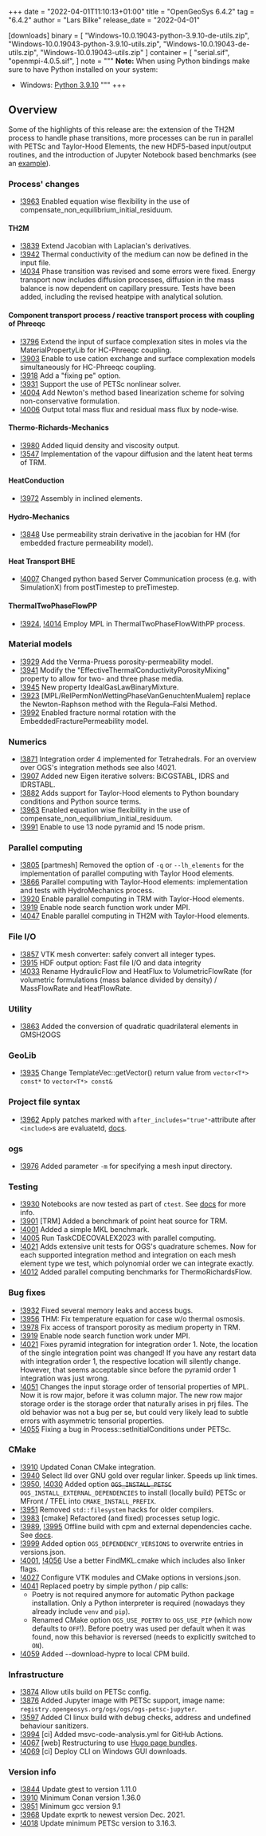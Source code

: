 +++
date = "2022-04-01T11:10:13+01:00"
title = "OpenGeoSys 6.4.2"
tag = "6.4.2"
author = "Lars Bilke"
release_date = "2022-04-01"

[downloads]
binary = [
    "Windows-10.0.19043-python-3.9.10-de-utils.zip",
    "Windows-10.0.19043-python-3.9.10-utils.zip",
    "Windows-10.0.19043-de-utils.zip",
    "Windows-10.0.19043-utils.zip"
]
container = [
    "serial.sif",
    "openmpi-4.0.5.sif",
]
note = """
**Note:** When using Python bindings make sure to have Python installed on your system:

- Windows: [Python 3.9.10](https://www.python.org/ftp/python/3.9.10/python-3.9.10-amd64-webinstall.exe)
"""
+++

<!-- vale off -->

## Overview

Some of the highlights of this release are: the extension of the TH2M process to handle phase transitions, more processes can be run in parallel with PETSc and Taylor-Hood Elements, the new HDF5-based input/output routines, and the introduction of Jupyter Notebook based benchmarks (see an [example](https://www.opengeosys.org/docs/benchmarks/notebooks/diffusionsorptiondecay/)).

### Process' changes

* [!3963](https://gitlab.opengeosys.org/ogs/ogs/-/merge_requests/3963) Enabled equation wise flexibility in the use of compensate_non_equilibrium_initial_residuum.

#### TH2M

* [!3839](https://gitlab.opengeosys.org/ogs/ogs/-/merge_requests/3839) Extend Jacobian with Laplacian's derivatives.
* [!3942](https://gitlab.opengeosys.org/ogs/ogs/-/merge_requests/3942) Thermal conductivity of the medium can now be defined in the input file.
* [!4034](https://gitlab.opengeosys.org/ogs/ogs/-/merge_requests/4034) Phase transition was revised and some errors were fixed. Energy transport now includes diffusion processes, diffusion in the mass balance is now dependent on capillary pressure. Tests have been added, including the revised heatpipe with analytical solution.

#### Component transport process / reactive transport process with coupling of Phreeqc

* [!3796](https://gitlab.opengeosys.org/ogs/ogs/-/merge_requests/3796) Extend the input of surface complexation sites in moles via the MaterialPropertyLib for HC-Phreeqc coupling.
* [!3903](https://gitlab.opengeosys.org/ogs/ogs/-/merge_requests/3903) Enable to use cation exchange and surface complexation models simultaneously for HC-Phreeqc coupling.
* [!3918](https://gitlab.opengeosys.org/ogs/ogs/-/merge_requests/3918) Add a "fixing pe" option.
* [!3931](https://gitlab.opengeosys.org/ogs/ogs/-/merge_requests/3931) Support the use of PETSc nonlinear solver.
* [!4004](https://gitlab.opengeosys.org/ogs/ogs/-/merge_requests/4004) Add Newton's method based linearization scheme for solving non-conservative formulation.
* [!4006](https://gitlab.opengeosys.org/ogs/ogs/-/merge_requests/4006) Output total mass flux and residual mass flux by node-wise.

#### Thermo-Richards-Mechanics

* [!3980](https://gitlab.opengeosys.org/ogs/ogs/-/merge_requests/3980) Added liquid density and viscosity output.
* [!3547](https://gitlab.opengeosys.org/ogs/ogs/-/merge_requests/3547)
Implementation of the vapour diffusion and the latent heat terms of TRM.

#### HeatConduction

* [!3972](https://gitlab.opengeosys.org/ogs/ogs/-/merge_requests/3972) Assembly in inclined elements.

#### Hydro-Mechanics

* [!3848](https://gitlab.opengeosys.org/ogs/ogs/-/merge_requests/3848) Use permeability strain derivative in the jacobian for HM (for embedded fracture permeability model).

#### Heat Transport BHE

* [!4007](https://gitlab.opengeosys.org/ogs/ogs/-/merge_requests/4007) Changed python based Server Communication process (e.g. with SimulationX) from postTimestep to preTimestep.

#### ThermalTwoPhaseFlowPP

* [!3924](https://gitlab.opengeosys.org/ogs/ogs/-/merge_requests/3924), [!4014](https://gitlab.opengeosys.org/ogs/ogs/-/merge_requests/4014) Employ MPL in ThermalTwoPhaseFlowWithPP process.

### Material models

* [!3929](https://gitlab.opengeosys.org/ogs/ogs/-/merge_requests/3929) Add the Verma-Pruess porosity-permeability model.
* [!3941](https://gitlab.opengeosys.org/ogs/ogs/-/merge_requests/3941) Modify the "EffectiveThermalConductivityPorosityMixing" property to allow for two- and three phase media.
* [!3945](https://gitlab.opengeosys.org/ogs/ogs/-/merge_requests/3945) New property IdealGasLawBinaryMixture.
* [!3923](https://gitlab.opengeosys.org/ogs/ogs/-/merge_requests/3923)
[MPL/RelPermNonWettingPhaseVanGenuchtenMualem] replace the Newton-Raphson method with the Regula–Falsi Method.
* [!3992](https://gitlab.opengeosys.org/ogs/ogs/-/merge_requests/3992) Enabled fracture normal rotation with the EmbeddedFracturePermeability model.

### Numerics

* [!3871](https://gitlab.opengeosys.org/ogs/ogs/-/merge_requests/3871) Integration order 4 implemented for Tetrahedrals. For an overview over OGS's integration methods see also !4021.
* [!3907](https://gitlab.opengeosys.org/ogs/ogs/-/merge_requests/3907) Added new Eigen iterative solvers: BiCGSTABL, IDRS and IDRSTABL.
* [!3882](https://gitlab.opengeosys.org/ogs/ogs/-/merge_requests/3882) Adds support for Taylor-Hood elements to Python boundary conditions and Python source terms.
* [!3963](https://gitlab.opengeosys.org/ogs/ogs/-/merge_requests/3963) Enabled equation wise flexibility in the use of compensate_non_equilibrium_initial_residuum.
* [!3991](https://gitlab.opengeosys.org/ogs/ogs/-/merge_requests/3991) Enable to use 13 node pyramid and 15 node prism.

### Parallel computing

* [!3805](https://gitlab.opengeosys.org/ogs/ogs/-/merge_requests/3805) [partmesh] Removed the option of `-q` or `--lh_elements` for the implementation of parallel computing with Taylor Hood elements.
* [!3866](https://gitlab.opengeosys.org/ogs/ogs/-/merge_requests/3866) Parallel computing with Taylor-Hood elements: implementation and tests with HydroMechanics process.
* [!3920](https://gitlab.opengeosys.org/ogs/ogs/-/merge_requests/3920) Enable parallel computing in TRM with Taylor-Hood elements.
* [!3919](https://gitlab.opengeosys.org/ogs/ogs/-/merge_requests/3919)
Enable node search function work under MPI.
* [!4047](https://gitlab.opengeosys.org/ogs/ogs/-/merge_requests/4047) Enable parallel computing in TH2M with Taylor-Hood elements.

### File I/O

* [!3857](https://gitlab.opengeosys.org/ogs/ogs/-/merge_requests/3857) VTK mesh converter: safely convert all integer types.
* [!3915](https://gitlab.opengeosys.org/ogs/ogs/-/merge_requests/3915) HDF output option: Fast file I/O and data integrity
* [!4033](https://gitlab.opengeosys.org/ogs/ogs/-/merge_requests/4033) Rename HydraulicFlow and HeatFlux to VolumetricFlowRate (for volumetric formulations (mass balance divided by density) / MassFlowRate and HeatFlowRate.

### Utility

* [!3863](https://gitlab.opengeosys.org/ogs/ogs/-/merge_requests/3863) Added the conversion of quadratic quadrilateral elements in GMSH2OGS

### GeoLib

* [!3935](https://gitlab.opengeosys.org/ogs/ogs/-/merge_requests/3935) Change TemplateVec::getVector() return value from `vector<T*> const*` to `vector<T*> const&`

### Project file syntax

* [!3962](https://gitlab.opengeosys.org/ogs/ogs/-/merge_requests/3962) Apply patches marked with `after_includes="true"`-attribute after `<include>`s are evaluatetd, [docs](https://www.opengeosys.org/docs/userguide/basics/project-file#combination_of_include_and_patch_method).

### ogs

* [!3976](https://gitlab.opengeosys.org/ogs/ogs/-/merge_requests/3976) Added parameter `-m` for specifying a mesh input directory.

### Testing

* [!3930](https://gitlab.opengeosys.org/ogs/ogs/-/merge_requests/3930) Notebooks are now tested as part of `ctest`. See [docs](https://www.opengeosys.org/docs/devguide/testing/test-data/#notebook-testing) for more info.
* [!3901](https://gitlab.opengeosys.org/ogs/ogs/-/merge_requests/3901) [TRM] Added a benchmark of point heat source for TRM.
* [!4001](https://gitlab.opengeosys.org/ogs/ogs/-/merge_requests/4001) Added a simple MKL benchmark.
* [!4005](https://gitlab.opengeosys.org/ogs/ogs/-/merge_requests/4005) Run TaskCDECOVALEX2023 with parallel computing.
* [!4021](https://gitlab.opengeosys.org/ogs/ogs/-/merge_requests/4021) Adds extensive unit tests for OGS's quadrature schemes. Now for each supported integration method and integration on each mesh element type we test, which polynomial order we can integrate exactly.
* [!4012](https://gitlab.opengeosys.org/ogs/ogs/-/merge_requests/4012)
Added parallel computing benchmarks for ThermoRichardsFlow.

### Bug fixes

* [!3932](https://gitlab.opengeosys.org/ogs/ogs/-/merge_requests/3932) Fixed several memory leaks and access bugs.
* [!3956](https://gitlab.opengeosys.org/ogs/ogs/-/merge_requests/3956) THM: Fix temperature equation for case w/o thermal osmosis.
* [!3978](https://gitlab.opengeosys.org/ogs/ogs/-/merge_requests/3978) Fix access of transport porosity as medium property in TRM.
* [!3919](https://gitlab.opengeosys.org/ogs/ogs/-/merge_requests/3919)
 Enable node search function work under MPI.
* [!4021](https://gitlab.opengeosys.org/ogs/ogs/-/merge_requests/4021) Fixes pyramid integration for integration order 1. Note, the location of the single integration point was changed! If you have any restart data with integration order 1, the respective location will silently change. However, that seems acceptable since before the pyramid order 1 integration was just wrong.
* [!4051](https://gitlab.opengeosys.org/ogs/ogs/-/merge_requests/4051) Changes the input storage order of tensorial properties of MPL. Now it is row major, before it was column major. The new row major storage order is the storage order that naturally arises in prj files. The old behavior was not a bug per se, but could very likely lead to subtle errors with asymmetric tensorial properties.
* [!4055](https://gitlab.opengeosys.org/ogs/ogs/-/merge_requests/4055) Fixing a bug in Process::setInitialConditions under PETSc.

### CMake

* [!3910](https://gitlab.opengeosys.org/ogs/ogs/-/merge_requests/3910) Updated Conan CMake integration.
* [!3940](https://gitlab.opengeosys.org/ogs/ogs/-/merge_requests/3940) Select lld over GNU gold over regular linker. Speeds up link times.
* [!3950](https://gitlab.opengeosys.org/ogs/ogs/-/merge_requests/3950), [!4030](https://gitlab.opengeosys.org/ogs/ogs/-/merge_requests/4030) Added option ~~`OGS_INSTALL_PETSC`~~ `OGS_INSTALL_EXTERNAL_DEPENDENCIES` to install (locally build) PETSc or MFront / TFEL into `CMAKE_INSTALL_PREFIX`.
* [!3951](https://gitlab.opengeosys.org/ogs/ogs/-/merge_requests/3951) Removed `std::filesystem` hacks for older compilers.
* [!3983](https://gitlab.opengeosys.org/ogs/ogs/-/merge_requests/3983) [cmake] Refactored (and fixed) processes setup logic.
* [!3989](https://gitlab.opengeosys.org/ogs/ogs/-/merge_requests/3989), [!3995](https://gitlab.opengeosys.org/ogs/ogs/-/merge_requests/3995) Offline build with cpm and external dependencies cache. See [docs](https://www.opengeosys.org/docs/devguide/advanced/offline-build).
* [!3999](https://gitlab.opengeosys.org/ogs/ogs/-/merge_requests/3999) Added option `OGS_DEPENDENCY_VERSIONS` to overwrite entries in versions.json.
* [!4001](https://gitlab.opengeosys.org/ogs/ogs/-/merge_requests/4001), [!4056](https://gitlab.opengeosys.org/ogs/ogs/-/merge_requests/4056) Use a better FindMKL.cmake which includes also linker flags.
* [!4027](https://gitlab.opengeosys.org/ogs/ogs/-/merge_requests/4027) Configure VTK modules and CMake options in versions.json.
* [!4041](https://gitlab.opengeosys.org/ogs/ogs/-/merge_requests/4041) Replaced poetry by simple python / pip calls:
  * Poetry is not required anymore for automatic Python package installation. Only a Python interpreter is required (nowadays they already include `venv` and `pip`).
  * Renamed CMake option `OGS_USE_POETRY` to `OGS_USE_PIP` (which now defaults to `OFF`!). Before poetry was used per default when it was found, now this behavior is reversed (needs to explicitly switched to `ON`).
* [!4059](https://gitlab.opengeosys.org/ogs/ogs/-/merge_requests/4059) Added --download-hypre to local CPM build.

### Infrastructure

* [!3874](https://gitlab.opengeosys.org/ogs/ogs/-/merge_requests/3874) Allow utils build on PETSc config.
* [!3876](https://gitlab.opengeosys.org/ogs/ogs/-/merge_requests/3876) Added Jupyter image with PETSc support, image name: `registry.opengeosys.org/ogs/ogs/ogs-petsc-jupyter`.
* [!3597](https://gitlab.opengeosys.org/ogs/ogs/-/merge_requests/3597) Added CI linux build with debug checks, address and undefined behaviour sanitizers.
* [!3994](https://gitlab.opengeosys.org/ogs/ogs/-/merge_requests/3994) [ci] Added msvc-code-analysis.yml for GitHub Actions.
* [!4067](https://gitlab.opengeosys.org/ogs/ogs/-/merge_requests/4067) [web] Restructuring to use [Hugo page bundles](https://gohugo.io/content-management/page-bundles/).
* [!4069](https://gitlab.opengeosys.org/ogs/ogs/-/merge_requests/4069) [ci] Deploy CLI on Windows GUI downloads.

### Version info

* [!3844](https://gitlab.opengeosys.org/ogs/ogs/-/merge_requests/3844) Update gtest to version 1.11.0
* [!3910](https://gitlab.opengeosys.org/ogs/ogs/-/merge_requests/3910) Minimum Conan version 1.36.0
* [!3951](https://gitlab.opengeosys.org/ogs/ogs/-/merge_requests/3951) Minimum gcc version 9.1
* [!3968](https://gitlab.opengeosys.org/ogs/ogs/-/merge_requests/3968) Update exprtk to newest version Dec. 2021.
* [!4018](https://gitlab.opengeosys.org/ogs/ogs/-/merge_requests/4018) Update minimum PETSc version to 3.16.3.
